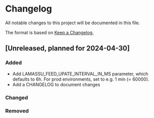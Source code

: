 # Changelog

All notable changes to this project will be documented in this file.

The format is based on [Keep a Changelog](https://keepachangelog.com/en/1.1.0/),


## [Unreleased, planned for 2024-04-30]

### Added

- Add LAMASSU_FEED_UPATE_INTERVAL_IN_MS parameter, which defaults to 6h. For prod environments, set to e.g. 1 min (= 60000).
- Add a CHANGELOG to document changes

### Changed


### Removed

